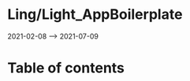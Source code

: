 Ling/Light_AppBoilerplate
================
2021-02-08 --> 2021-07-09




Table of contents
===========





